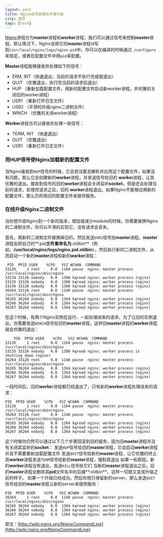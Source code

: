 ```yaml
---
layout: post
title: Nginx信号处理与平滑升级
city: 南京
tags: [tech]
---
```


[Nginx]进程分为**master**进程和**worker**进程，我们可以通过信号来控制**master**进程。默认情况下，Nginx会把它的**master**进程id写到`/usr/local/nginx/logs/nginx.pid`中。你可以在编译的时候通过`./configure`来指定，或者在配置文件中用`pid`来配置。

**Master**进程能够接收并处理如下的信号：

* ERM, INT（快速退出，当前的请求不执行完成就退出）
* QUIT （优雅退出，执行完当前的请求后退出）
* HUP （重新加载配置文件，用新的配置文件启动新worker进程，并优雅的关闭旧的worker进程）
* USR1 （重新打开日志文件）
* USR2 （平滑的升级nginx二进制文件）
* WINCH （优雅的关闭worker进程）

**Worker**进程也可以接收并处理一些信号：

* TERM, INT （快速退出）
* QUIT （优雅退出）
* USR1 （重新打开日志文件）


###  用HUP信号使Nginx加载新的配置文件

当Nginx接收到`HUP`信号的时候，它会尝试着去解析并应用这个配置文件，如果没有问题，那么它会创建新的**worker**进程，并发送信号给旧的 **worker**进程，让其优雅的退出。接收到信号的旧的**worker**进程会关闭监听**socket**，但是还会处理当前的请求，处理完请求之后，旧的 **worker**进程退出。如果Nginx不能够应用新的配置文件，那么仍将用旧的配置文件来提供服务。

###  在线升级Nginx二进制文件

当你想升级Nginx到一个新的版本，增加或减少module的时候，你需要替换Nginx的二进制文件，你可以平滑的实现它，没有请求会丢失。

首先，用新的二进制文件替换掉旧的，然后发送`USR2`信号给**master**进程。**master**进程会把自己的**.pid**文件重命名为**.oldbin**（例 如，**/usr/local/nginx/logs/nginx.pid.oldbin**），然后执行新的二进制文件，从而启动一个新的**master**进程和新的**worker**进程：

	 PID  PPID USER    %CPU   VSZ WCHAN  COMMAND
	33126     1 root     0.0  1164 pause  nginx: master process /usr/local/nginx/sbin/nginx
	33134 33126 nobody   0.0  1368 kqread nginx: worker process (nginx)
	33135 33126 nobody   0.0  1380 kqread nginx: worker process (nginx)
	33136 33126 nobody   0.0  1368 kqread nginx: worker process (nginx)
	36264 33126 root     0.0  1148 pause  nginx: master process /usr/local/nginx/sbin/nginx
	36265 36264 nobody   0.0  1364 kqread nginx: worker process (nginx)
	36266 36264 nobody   0.0  1364 kqread nginx: worker process (nginx)
	36267 36264 nobody   0.0  1364 kqread nginx: worker process (nginx)



在这个时候，有两个Nginx实例在运行，一起处理进来的请求。为了让旧的实例退出，你需要发送`WINCH`信号给旧的**master**进程，这样旧**master**进程的**worker**进程就会优雅的退出：

		PID  PPID USER    %CPU   VSZ WCHAN  COMMAND
	33126     1 root     0.0  1164 pause  nginx: master process /usr/local/nginx/sbin/nginx
	33135 33126 nobody   0.0  1380 kqread nginx: worker process is shutting down (nginx)
	36264 33126 root     0.0  1148 pause  nginx: master process /usr/local/nginx/sbin/nginx
	36265 36264 nobody   0.0  1364 kqread nginx: worker process (nginx)
	36266 36264 nobody   0.0  1364 kqread nginx: worker process (nginx)
	36267 36264 nobody   0.0  1364 kqread nginx: worker process (nginx)


一段时间后，旧的**worke**r进程都已经退出了，只有新的**worker**进程处理进来的请求：

	PID  PPID USER    %CPU   VSZ WCHAN  COMMAND
	33126     1 root     0.0  1164 pause  nginx: master process /usr/local/nginx/sbin/nginx
	36264 33126 root     0.0  1148 pause  nginx: master process /usr/local/nginx/sbin/nginx
	36265 36264 nobody   0.0  1364 kqread nginx: worker process (nginx)
	36266 36264 nobody   0.0  1364 kqread nginx: worker process (nginx)
	36267 36264 nobody   0.0  1364 kqread nginx: worker process (nginx)


这个时候你仍然可以通过以下几个步骤回滚到旧的服务，因为旧**master**进程并没有关闭其监听的**socket**： 发送`HUP`信号给旧的**master**进程，它会启动**worker**进程并且不需要重新加载配置文件 发送`QUIT`信号给新的**master**进程，让它优雅的终止其**worker**进程发送`TERM`信号给新的**master**进程，强制其退出 如果一些原因，新的**worker**进程没有退出，发送`KILL`信号给它们 当新的**master**进程退出之后，旧的**master**进程会删除其**pid**文件名中的后缀**.oldbin**，这样一切就又变成升级之前的样子。 如果一个升级已经成功，然后你想只保留新的server，那么发送`QUIT`信号给旧的**master**进程让新的server来提供服务：

	PID  PPID USER    %CPU   VSZ WCHAN  COMMAND
	36264     1 root     0.0  1148 pause  nginx: master process /usr/local/nginx/sbin/nginx
	36265 36264 nobody   0.0  1364 kqread nginx: worker process (nginx)
	36266 36264 nobody   0.0  1364 kqread nginx: worker process (nginx)
	36267 36264 nobody   0.0  1364 kqread nginx: worker process (nginx)


原文：[http://wiki.nginx.org/NginxCommandLine](http://wiki.nginx.org/NginxCommandLine)

[Nginx]: http://nginx.org/ "Nginx"
